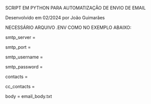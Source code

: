 SCRIPT EM PYTHON PARA AUTOMATIZAÇÃO DE ENVIO DE EMAIL 

Desenvolvido em 02/2024 por João Guimarães

NECESSÁRIO ARQUIVO .ENV COMO NO EXEMPLO ABAIXO:

smtp_server = 

smtp_port = 

smtp_username = 

smtp_password = 

contacts = 

cc_contacts = 

body = email_body.txt
